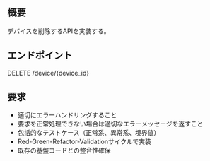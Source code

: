 ## 概要
デバイスを削除するAPIを実装する。

## エンドポイント
DELETE /device/{device_id}

## 要求
- 適切にエラーハンドリングすること
- 要求を正常処理できない場合は適切なエラーメッセージを返すこと
- 包括的なテストケース（正常系、異常系、境界値）
- Red-Green-Refactor-Validationサイクルで実装
- 既存の基盤コードとの整合性確保

